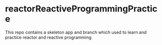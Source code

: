 # reactorReactiveProgrammingPractice
This repo contains a skeleton app and branch which used to learn and practice reactor and reactive programming
